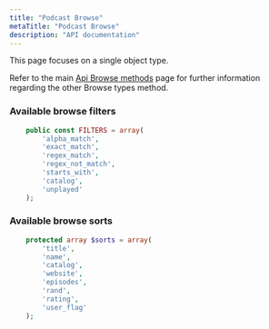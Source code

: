 ```yaml
---
title: "Podcast Browse"
metaTitle: "Podcast Browse"
description: "API documentation"
---
```


This page focuses on a single object type.

Refer to the main [Api Browse methods](https://ampache.org/api/api-browse) page for further information regarding the other Browse types method.

### Available browse filters

```PHP
    public const FILTERS = array(
        'alpha_match',
        'exact_match',
        'regex_match',
        'regex_not_match',
        'starts_with',
        'catalog',
        'unplayed'
    );
```

### Available browse sorts

```PHP
    protected array $sorts = array(
        'title',
        'name',
        'catalog',
        'website',
        'episodes',
        'rand',
        'rating',
        'user_flag'
    );
```
